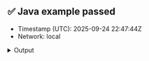 ## ✅ Java example passed
- Timestamp (UTC): 2025-09-24 22:47:44Z
- Network: local

<details><summary>Output</summary>
=== Java Examples Runner ===
Timestamp (UTC): 2025-09-24 22:46:51Z
Network: local
Mirror:  http://localhost:5551/api/v1

▶️  Running all examples…

Hedera account created: 0.0.1004
EVM Address: 0x35c38ffdce151caca939ddc19cf3ec8185695a0d


Waiting for Mirror Node to update...

Account balance: 20.0 ℏ

0.0.1002

Fungible token created: 0.0.1005

Waiting for Mirror Node to update...

Treasury holds: 100000 DEMO


Topic created: 0.0.1006

Message submitted: Hello, Hedera!

Waiting for Mirror Node to update...

Latest message: Hello, Hedera!


✅ All examples passed.
o, Hedera!


✅ All examples passed.
</details>
